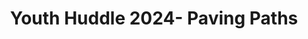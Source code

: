 ---
title: Youth Huddle 2024- Paving Paths
redirect_to: https://www.twibbonize.com/yh2024-pavingpaths
redirect_from: 
  - /YH24PavingPaths
  - /yh24pavingpaths
---